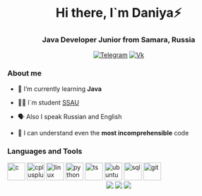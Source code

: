<div id="header" align="center">
  <h1>Hi there, I`m Daniya⚡</h1>
  <h3>Java Developer Junior from Samara, Russia</h3>
</div>
<div id="social" align="center">
<a href="https://t.me/dny_esr">
  <img src="https://img.shields.io/badge/Telegram-blue?style=for-the-badge&logo=telegram&logoColor=white" alt="Telegram"/></a>

  <a href="https://vk.com/tbv_me">
  <img src="https://img.shields.io/badge/Vk-blue?style=for-the-badge&logo=vk&logoColor=white" alt="Vk"/></a>
  
  </div>

<div>


</div>

### About me
- 🌱 I’m currently learning **Java**

- 👩‍🎓 I`m student [SSAU](https://ssau.ru)
  
- 🗣️ Also I speak Russian and English

- :ghost: I can understand even the **most incomprehensible** code

### Languages and Tools
<div class="tools-lang">
<img src="https://cdn.jsdelivr.net/gh/devicons/devicon@latest/icons/c/c-original.svg" title="c" width="40" heigth="40"/>
          
<img src="https://cdn.jsdelivr.net/gh/devicons/devicon@latest/icons/cplusplus/cplusplus-original.svg" title="cplusplus" width="40" heigth="40"/>
<img src="https://cdn.jsdelivr.net/gh/devicons/devicon@latest/icons/linux/linux-original.svg" title="linux" width="40" heigth="40"/>
<img src="https://cdn.jsdelivr.net/gh/devicons/devicon@latest/icons/python/python-original.svg" title="python" width="40" heigth="40"/>
<img src="https://cdn.jsdelivr.net/gh/devicons/devicon@latest/icons/typescript/typescript-original.svg" title="ts" width="40" heigth="40"/>
<img src="https://cdn.jsdelivr.net/gh/devicons/devicon@latest/icons/ubuntu/ubuntu-original.svg" title="ubuntu" width="40" heigth="40"/>
<img src="https://cdn.jsdelivr.net/gh/devicons/devicon@latest/icons/postgresql/postgresql-original-wordmark.svg" title="sql" width="40" heigth="40"/>
<img src="https://cdn.jsdelivr.net/gh/devicons/devicon@latest/icons/github/github-original.svg" title="git" width="40" heigth="40"/>
</div>
<div id="stat" align="center">
  <img src="http://github-profile-summary-cards.vercel.app/api/cards/profile-details?username=d7anSeR&theme=default">
  <img src="http://github-profile-summary-cards.vercel.app/api/cards/most-commit-language?username=d7anSeR&theme=default">
  <img src="http://github-profile-summary-cards.vercel.app/api/cards/stats?username=d7anSeR&theme=default">
</div>
          
          
          
          
          
          
          
</div>
